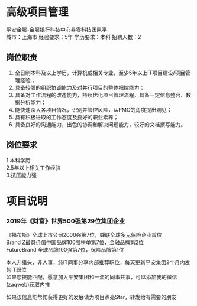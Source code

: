 # 高级项目管理
平安金服-金服银行科技中心非零科技团队平  
城市：上海市 经验要求：5年 学历要求：本科  招聘人数：2

## 岗位职责
1.	全日制本科及以上学历，计算机或相关专业，至少5年以上IT项目建设/项目管理经验；   
2.	具备较强的组织协调能力及对并行项目的整体把控能力；   
3.	具备对工作流程的改造能力，持续优化项目管理流程，具备一定信息整合、数据分析能力；   
4.	能快速深入各项目情况，识别并管控风险，从PMO的角度提出洞见；   
5.	具有积极进取的工作态度及良好的职业素养；   
6.	具备良好的沟通能力，出色的协调和解决问题能力，较好的文档撰写能力。

## 岗位要求
1.本科学历   
2.5年以上相关工作经验   
3.抗压能力强

# 项目说明

### 2019年《财富》世界500强第29位集团企业
《福布斯》全球上市公司2000强第7位，蝉联全球多元保险企业首位  
Brand Z最具价值中国品牌100强榜单第7位，金融品牌第2位  
FutureBrand 全球品牌100强第7位，保险品牌第1位

本人非猎头，非人事，纯IT同事分享内部推荐职位，每天更新平安集团2个月内发的IT职位  
如果您技能匹配，愿意加入平安集团和一流的同事共事，可以添加我的微信(zaqweb)获取内推 

如果该信息能帮忙获得更好的发展请为项目点亮Star，转发给有需要的朋友




